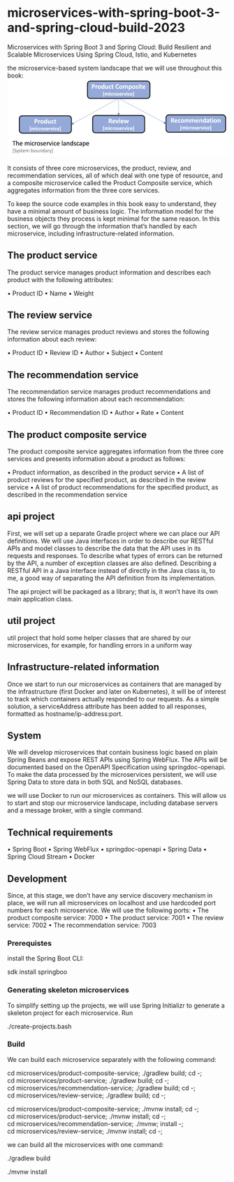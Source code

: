 # microservices-with-spring-boot-3-and-spring-cloud-build-2023
Microservices with Spring Boot 3 and Spring Cloud: Build Resilient and Scalable Microservices Using Spring Cloud, Istio, and Kubernetes

the microservice-based system landscape that we will use throughout this book:
![alt text](docs/microservice-landscape.png)

It consists of three core microservices, the product, review, and recommendation services, all of
which deal with one type of resource, and a composite microservice called the Product Composite
service, which aggregates information from the three core services.

To keep the source code examples in this book easy to understand, they have a minimal amount of
business logic. The information model for the business objects they process is kept minimal for the
same reason. In this section, we will go through the information that’s handled by each microservice,
including infrastructure-related information.
## The product service
The product service manages product information and describes each product with the following
attributes:

• Product ID
• Name
• Weight
## The review service
The review service manages product reviews and stores the following information about each review:

• Product ID
• Review ID
• Author
• Subject
• Content

## The recommendation service
The recommendation service manages product recommendations and stores the following information about each recommendation:

• Product ID
• Recommendation ID
• Author
• Rate
• Content

## The product composite service
The product composite service aggregates information from the three core services and presents
information about a product as follows:

• Product information, as described in the product service
• A list of product reviews for the specified product, as described in the review service
• A list of product recommendations for the specified product, as described in the recommendation service

## api project
First, we will set up a separate Gradle project where we can place our API definitions. We will
use Java interfaces in order to describe our RESTful APIs and model classes to describe the
data that the API uses in its requests and responses. To describe what types of errors can be
returned by the API, a number of exception classes are also defined. Describing a RESTful
API in a Java interface instead of directly in the Java class is, to me, a good way of separating
the API definition from its implementation. 

The api project will be packaged as a library; that is, it won’t have its own main application class.
## util project
util project that hold some helper classes that are shared by our microservices, for example, for handling errors in a uniform way
## Infrastructure-related information
Once we start to run our microservices as containers that are managed by the infrastructure (first
Docker and later on Kubernetes), it will be of interest to track which containers actually responded
to our requests. As a simple solution, a serviceAddress attribute has been added to all responses,
formatted as hostname/ip-address:port.

## System
We will develop microservices that contain business logic based on plain Spring Beans and expose REST APIs using Spring WebFlux. The APIs will be documented based on the OpenAPI Specification using springdoc-openapi. To make the data processed by the microservices persistent, we will use Spring Data to store data in both SQL and NoSQL databases.

we will use Docker to run our microservices as containers. This will allow us to start and stop our microservice landscape, including database servers and a message broker, with a single command.
## Technical requirements
• Spring Boot
• Spring WebFlux
• springdoc-openapi
• Spring Data
• Spring Cloud Stream
• Docker

## Development
Since, at this stage, we don’t have any service discovery mechanism in place, we will run all microservices on localhost and use hardcoded port numbers for each microservice. We will use the following
ports:
• The product composite service: 7000
• The product service: 7001
• The review service: 7002
• The recommendation service: 7003

### Prerequistes
install the Spring Boot CLI:

sdk install springboo
### Generating skeleton microservices
To simplify setting up the projects, we will use Spring Initializr to generate a skeleton project for each microservice. Run 

./create-projects.bash

### Build
We can build each microservice separately with the following command:

cd microservices/product-composite-service; ./gradlew build; cd -; \
cd microservices/product-service; ./gradlew build; cd -; \
cd microservices/recommendation-service; ./gradlew build; cd -; \
cd microservices/review-service; ./gradlew build; cd -;

cd microservices/product-composite-service; ./mvnw install; cd -; \
cd microservices/product-service; ./mvnw install; cd -; \
cd microservices/recommendation-service; ./mvnw; install -; \
cd microservices/review-service; ./mvnw install; cd -;

we can build all the microservices with one command:

./gradlew build

./mvnw install